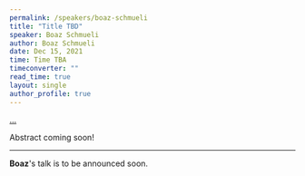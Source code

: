 ```yaml
---
permalink: /speakers/boaz-schmueli
title: "Title TBD"
speaker: Boaz Schmueli
author: Boaz Schmueli
date: Dec 15, 2021
time: Time TBA
timeconverter: ""
read_time: true
layout: single
author_profile: true
---
```


<a href="https://lolmythesis.com/" class="one-line">...</a>

Abstract coming soon!

<hr>

**Boaz**'s talk is to be announced soon.
